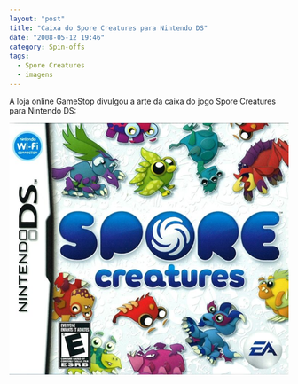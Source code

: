 ```yaml
---
layout: "post"
title: "Caixa do Spore Creatures para Nintendo DS"
date: "2008-05-12 19:46"
category: Spin-offs
tags:
  - Spore Creatures
  - imagens
---
```


A loja online GameStop divulgou a arte da caixa do jogo Spore Creatures para Nintendo DS:

![Caixa do jogo Spore Creatures para Nintendo DS](/assets/uploads/2019/06/hNRHj9v.jpg)
